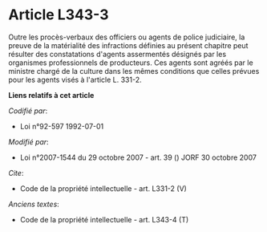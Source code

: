 # Article L343-3

Outre les procès-verbaux des officiers ou agents de police judiciaire, la preuve de la matérialité des infractions définies
au présent chapitre peut résulter des constatations d'agents assermentés désignés par les organismes professionnels de
producteurs. Ces agents sont agréés par le ministre chargé de la culture dans les mêmes conditions que celles prévues pour
les agents visés à l'article L. 331-2.

**Liens relatifs à cet article**

_Codifié par_:

  - Loi n°92-597 1992-07-01

_Modifié par_:

  - Loi n°2007-1544 du 29 octobre 2007 - art. 39 () JORF 30 octobre 2007

_Cite_:

  - Code de la propriété intellectuelle - art. L331-2 (V)

_Anciens textes_:

  - Code de la propriété intellectuelle - art. L343-4 (T)
